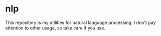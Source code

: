 # nlp

This repository is my utilities for natural language processing.
I don't pay attention to other usage, so take care if you use.
